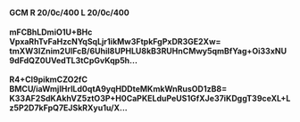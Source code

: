 #### GCM R 20/0c/400 L 20/0c/400
**mFCBhLDmiO1U+BHc**<br/>**VpxaRhTvFaHzcNYqSqLjr1ikMw3FtpkFgPxDR3GE2Xw=**<br/>**tmXW3IZnim2UlFcB/6Uhil8UPHLU8kB3RUHnCMwy5qmBfYag+Oi33xNU9dFdQZ0UVedTL3tCpGvKqp5h...**<br/><br/>
**R4+CI9pikmCZO2fC**<br/>**BMCU/iaWmjIHrILd0qtA9yqHDDteMKmkWnRusOD1zB8=**<br/>**K33AF2SdKAkhVZ5ztO3P+H0CaPKELduPeUS1GfXJe37iKDggT39ceXL+Lz5P2D7kFpQ7EJSkRXyu1u/X...**